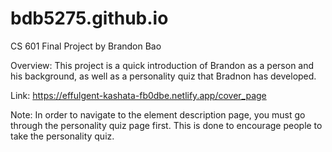 # bdb5275.github.io
CS 601 Final Project by Brandon Bao

Overview:
This project is a quick introduction of Brandon as a person and his background, as well as a personality quiz that Bradnon has developed.

Link:
https://effulgent-kashata-fb0dbe.netlify.app/cover_page

Note:
In order to navigate to the element description page, you must go through the personality quiz page first. This is done to encourage people to take the personality quiz.
